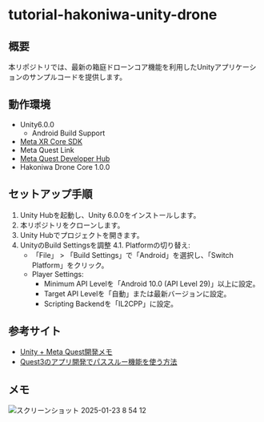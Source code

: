 # tutorial-hakoniwa-unity-drone

## 概要

本リポジトリでは、最新の箱庭ドローンコア機能を利用したUnityアプリケーションのサンプルコードを提供します。

## 動作環境

- Unity6.0.0
  - Android Build Support
- [Meta XR Core SDK](https://assetstore.unity.com/packages/tools/integration/meta-xr-core-sdk-269169)
- Meta Quest Link
- [Meta Quest Developer Hub](https://developers.meta.com/horizon/documentation/unity/ts-odh-getting-started)
- Hakoniwa Drone Core 1.0.0

## セットアップ手順

1. Unity Hubを起動し、Unity 6.0.0をインストールします。
2. 本リポジトリをクローンします。
3. Unity Hubでプロジェクトを開きます。
4. UnityのBuild Settingsを調整
  4.1. Platformの切り替え:
   - 「File」 > 「Build Settings」で「Android」を選択し、「Switch Platform」をクリック。
   - Player Settings:
      - Minimum API Levelを「Android 10.0 (API Level 29)」以上に設定。
      - Target API Levelを「自動」または最新バージョンに設定。
      - Scripting Backendを「IL2CPP」に設定。


## 参考サイト

- [Unity + Meta Quest開発メモ](https://tech.framesynthesis.co.jp/unity/metaquest/)
- [Quest3のアプリ開発でパススルー機能を使う方法](https://qiita.com/mofurune/items/fc9dd73f3adb29dd3934)

## メモ

![スクリーンショット 2025-01-23 8 54 12](https://github.com/user-attachments/assets/85b52d08-331f-48ab-9550-d4b3d24f094e)
